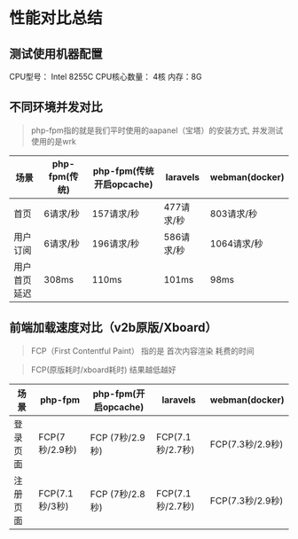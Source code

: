 
# 性能对比总结

## 测试使用机器配置
CPU型号： Intel 8255C
CPU核心数量： 4核
内存：8G


## 不同环境并发对比
> php-fpm指的就是我们平时使用的aapanel（宝塔）的安装方式, 并发测试使用的是wrk

|场景      | php-fpm(传统) | php-fpm(传统开启opcache) | laravels | webman(docker)|
|----     |   ----   |----   |----| ---|
|首页      | 6请求/秒      | 157请求/秒        |   477请求/秒    | 803请求/秒   |
|用户订阅   | 6请求/秒      | 196请求/秒         | 586请求/秒    | 1064请求/秒  |
|用户首页延迟| 308ms        |  110ms           |  101ms   |    98ms      |

## 前端加载速度对比（v2b原版/Xboard）
> FCP（First Contentful Paint） 指的是 首次内容渲染 耗费的时间

> FCP(原版耗时/xboard耗时) 结果越低越好

|场景      | php-fpm | php-fpm(开启opcache)|laravels | webman(docker)|
|----      |   ----                 |----     |--- |----     | 
| 登录页面  | FCP(7秒/2.9秒)           |  FCP  (7秒/2.9秒)           |    FCP(7.1秒/2.7秒)     |  FCP(7.3秒/2.9秒) |
| 注册页面  | FCP(7.1秒/3秒)           |  FCP  (7秒/2.8秒)            |   FCP(7.1秒/2.7秒)   |  FCP(7.3秒/2.9秒) |